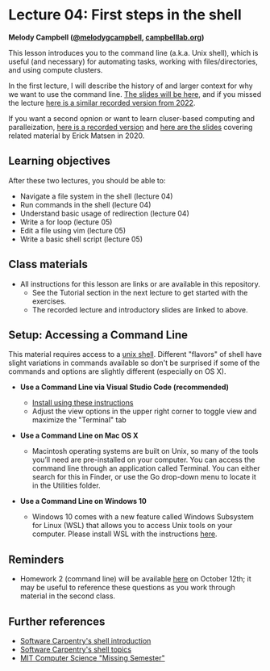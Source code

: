 # Lecture 04: First steps in the shell

**Melody Campbell ([@melodygcampbell](https://twitter.com/melodygcampbell), [campbelllab.org](http://campbelllab.org))**

This lesson introduces you to the command line (a.k.a. Unix shell), which is useful (and necessary) for automating tasks, working with files/directories, and using compute clusters.

In the first lecture, I will describe the history of and larger context for why we want to use the command line.
[The slides will be here](zzhttps://fredhutch.github.io/tfcb_2021/lectures/lecture03/slides/slides.html), and if you missed the lecture [here is a similar recorded version from 2022](https://youtu.be/vUzns3Wk-_U). 

If you want a second opnion or want to learn cluser-based computing and paralleization, [here is a recorded version](https://www.youtube.com/watch?v=dzkacZ2BTjw) and [here are the slides](https://fredhutch.github.io/tfcb_2021/lectures/lecture03/slides/slides.html) covering related material by Erick Matsen in 2020.


## Learning objectives

After these two lectures, you should be able to:

- Navigate a file system in the shell (lecture 04)
- Run commands in the shell (lecture 04)
- Understand basic usage of redirection (lecture 04)
- Write a for loop (lecture 05)
- Edit a file using vim (lecture 05)
- Write a basic shell script (lecture 05)

## Class materials

- All instructions for this lesson are links or are available in this repository.
  - See the Tutorial section in the next lecture to get started with the exercises.
  - The recorded lecture and introductory slides are linked to above.
  
## Setup: Accessing a Command Line

This material requires access to a [unix shell](https://fredhutch.github.io/tfcb_2021/software/#unix-command-line-shell). Different "flavors" of shell have slight variations in commands available so don't be surprised if some of the commands and options are slightly different (especially on OS X).
  
- **Use a Command Line via Visual Studio Code (recommended)**
  - [Install using these instructions](https://github.com/FredHutch/tfcb_2022/blob/main/software/README.md#vscode-text-editor)
  - Adjust the view options in the upper right corner to toggle view and maximize the "Terminal" tab
  
- **Use a Command Line on Mac OS X**
  - Macintosh operating systems are built on Unix, so many of the tools you’ll need are pre-installed on your computer. You can access the command line through an application called Terminal. You can either search for this in Finder, or use the Go drop-down menu to locate it in the Utilities folder.
  
- **Use a Command Line on Windows 10**
  - Windows 10 comes with a new feature called Windows Subsystem for Linux (WSL) that allows you to access Unix tools on your computer. Please install WSL with the instructions [here](https://learn.microsoft.com/en-us/windows/wsl/install).


## Reminders

- Homework 2 (command line) will be available [here](https://fredhutch.github.io/tfcb_2023/homeworks/homework02) on October 12th; it may be useful to reference these questions as you work through material in the second class.

## Further references

* [Software Carpentry's shell introduction](https://swcarpentry.github.io/shell-novice/)
* [Software Carpentry's shell topics](https://carpentries-incubator.github.io/shell-extras/)
* [MIT Computer Science "Missing Semester"](https://missing.csail.mit.edu/)
